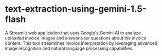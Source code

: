 # text-extraction-using-gemini-1.5-flash
 A Streamlit web application that uses Google's Gemini AI to analyze uploaded invoice images and answer user questions about the invoice content. This tool streamlines invoice interpretation by leveraging advanced image recognition and natural language processing capabilities.
